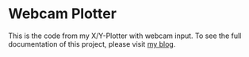 # Webcam Plotter

This is the code from my X/Y-Plotter with webcam input.
To see the full documentation of this project, please visit [my blog](http://www.piedcode.com/xy-plotter-using-webcam-input/).